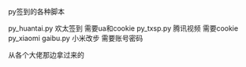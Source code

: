 py签到的各种脚本

py_huantai.py  欢太签到  需要ua和cookie
py_txsp.py  腾讯视频 需要cookie
py_xiaomi gaibu.py   小米改步 需要账号密码


从各个大佬那边拿过来的
